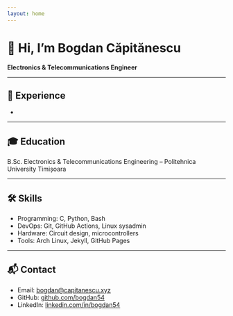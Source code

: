 ```yaml
---
layout: home
---
```


# 👋 Hi, I’m Bogdan Căpitănescu

**Electronics & Telecommunications Engineer** 

---

## 💼 Experience
-

---

## 🎓 Education
B.Sc. Electronics & Telecommunications Engineering – Politehnica University Timișoara 

---

## 🛠 Skills
- Programming: C, Python, Bash
- DevOps: Git, GitHub Actions, Linux sysadmin
- Hardware: Circuit design, microcontrollers
- Tools: Arch Linux, Jekyll, GitHub Pages

---

## 📬 Contact
- Email: [bogdan@capitanescu.xyz](mailto:bogdan@capitanescu.xyz)
- GitHub: [github.com/bogdan54](https://github.com/bogdan54)
- LinkedIn: [linkedin.com/in/bogdan54](https://linkedin.com/in/bogdan54)
